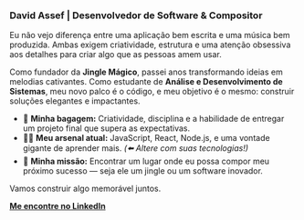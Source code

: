 ### David Assef | Desenvolvedor de Software & Compositor

Eu não vejo diferença entre uma aplicação bem escrita e uma música bem produzida. Ambas exigem criatividade, estrutura e uma atenção obsessiva aos detalhes para criar algo que as pessoas amem usar.

Como fundador da **Jingle Mágico**, passei anos transformando ideias em melodias cativantes. Como estudante de **Análise e Desenvolvimento de Sistemas**, meu novo palco é o código, e meu objetivo é o mesmo: construir soluções elegantes e impactantes.

-   🎵 **Minha bagagem:** Criatividade, disciplina e a habilidade de entregar um projeto final que supera as expectativas.
-   👨‍💻 **Meu arsenal atual:** JavaScript, React, Node.js, e uma vontade gigante de aprender mais. _(⬅️ Altere com suas tecnologias!)_
-   🚀 **Minha missão:** Encontrar um lugar onde eu possa compor meu próximo sucesso — seja ele um jingle ou um software inovador.

Vamos construir algo memorável juntos.

**[Me encontre no LinkedIn](https://www.linkedin.com/in/davidassef)**
